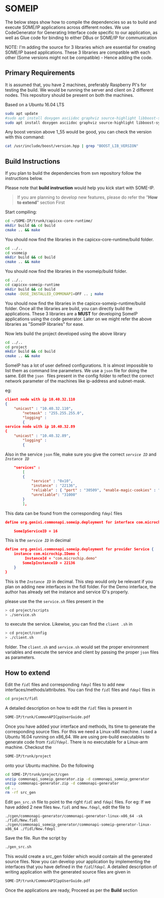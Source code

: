# SOMEIP
The below steps show how to compile the dependencies so as to build and execute SOME/IP applications across different nodes.
We use CodeGenerator for Generating Interface code specific to our application, as well as Glue code for binding to either DBus or SOME/IP for communication

NOTE: I'm adding the source for 3 libraries which are essential for creating SOME/IP based applications. These 3 libraries are compatible with each other (Some versions might not be compatible) - Hence adding the code.

## Primary Requirements
It is assumed that, you have 2 machines, preferably Raspberry PI's for testing the build. We would be running the server and client on 2 different nodes. This repository should be present on both the machines. 

Based on a Ubuntu 16.04 LTS
```bash
sudo apt update
#sudo apt install doxygen asciidoc graphviz source-highlight libboost-system-dev libboost-thread-dev libboost-log-dev
sudo apt install doxygen asciidoc graphviz source-highlight libboost-system1.55-dev libboost-thread1.55-dev libboost-log1.55-dev
```
Any boost version above 1_55 would be good, you can check the version with this command:
```bash
cat /usr/include/boost/version.hpp | grep "BOOST_LIB_VERSION"
```
## Build Instructions
If you plan to build the dependencies from svn repository follow the instructions below. 

Please note that **build instruction** would help you kick start with SOME-IP. 

> If you are planning to develop new features, please do refer the
> "**How to extend**" section First

Start compiling:
```bash
cd ~/SOME-IP/trunk/capicxx-core-runtime/
mkdir build && cd build
cmake .. && make
```
You should now find the libraries in the capicxx-core-runtime/build folder.
```bash
cd ../..
cd vsomeip
mkdir build && cd build
cmake .. && make
```
You should now find the libraries in the vsomeip/build folder.

```bash
cd ../..
cd capicxx-someip-runtime
mkdir build && cd build
cmake -DUSE_INSTALLED_COMMONAPI=OFF .. ; make
```
You should now find the libraries in the capicxx-someip-runtime/build folder.
Once all the libraries are build, you can directly build the applications. These 3 libraries are a **MUST** for developing SomeIP applications using the code generator. Later on we might refer the above libraries as "SomeIP libraries" for ease.

Now lets build the project developed using the above library
```bash
cd ../..
cd project
mkdir build && cd build
cmake .. && make
```
SomeIP has a lot of user defined configurations. It is almost impossible to list them as command line parameters. We use a `json` file for doing the same.
Edit the `json ` files present in the config folder to reflect the correct network parameter of the machines like ip-address and subnet-mask.

eg: 
```json
client node with ip 10.40.32.110
{
	"unicast" : "10.40.32.110",
		"netmask" : "255.255.255.0",
		"logging" :
		{
service node with ip 10.40.32.89
{
	"unicast" : "10.40.32.89",
		"logging" :
		{
```
Also in the service `json` file, make sure you give the correct  *`service ID`* and *`Instance ID`* 
```json
	"services" :
		[
		{
			"service" : "0x10",
			"instance" : "22136",
			"reliable" : { "port" : "30509", "enable-magic-cookies" : "false" },
			"unreliable": "31000"
		}
		],
```
This data can be found from the corresponding *`fdepl`* files
```json
define org.genivi.commonapi.someip.deployment for interface com.microchip.IDemo {

	SomeIpServiceID = 16
```
This is the *`service ID`* in decimal 
```json
define org.genivi.commonapi.someip.deployment for provider Service {
	instance com.microchip.IDemo {
		 InstanceId = "com.microchip.demo"
		SomeIpInstanceID = 22136
	}
}
```
This is the *`Instance ID`* in decimal. This step would only be relevant if you plan on adding new interfaces in the fidl folder. For the Demo interface, the author has already set the instance and service ID's properly.

please use the the `service.sh` files present in the 
```bash
> cd project/scripts
> ./service.sh
```
to execute the service. Likewise, you can find the `client .sh` in  

```bash
> cd project/config
> ./client.sh
```
folder. The `client.sh` and `service.sh` would set the proper environment variables and execute the service and client by passing the proper `json` files as parameters. 

## How to extend

Edit the *`fidl`* files and corresponding *`fdepl`* files to add new interfaces/methods/attributes. You can find the *`fidl`* files and *`fdepl`* files in 

```bash
cd project/fidl
```
A detailed description on how to edit the *`fidl`* files is present in 

```bash
SOME-IP/trunk/CommonAPICppUserGuide.pdf
```
Once you have added your interface and methods, Its time to generate the corresponding source files. For this we need a Linux-x86 machine. I used a Ubuntu 16.04 running on x86_64. We are using pre-build executables to generate code from *`fidl`*/*`fdepl`*. There is no executable for a Linux-arm machine. Checkout the 

```bash
SOME-IP/trunk/project
```
onto your Ubuntu machine. Do the following  

```bash
cd SOME-IP/trunk/project/cgen
unzip commonapi_someip_generator.zip -d commonapi_someip_generator
unzip commonapi-generator.zip -d commonapi-generator
cd ..
rm -rf src_gen
```
Edit `gen_src.sh` file to point to the right *`fidl`* and *`fdepl`* files. For eg: If we have added 2 new files `New.fidl` and `New.fdepl`, edit the file to

```vim
./cgen/commonapi-generator/commonapi-generator-linux-x86_64 -sk ./fidl/New.fidl
./cgen/commonapi_someip_generator/commonapi-someip-generator-linux-x86_64 ./fidl/New.fdepl

```
Save the file. Run the script by

```bash
./gen_src.sh
```
This would create a src_gen folder which would contain all the generated source files. Now you can develop your application by implementing the interfaces that you have defined in the *`fidl`*/*`fdepl`*. A detailed description of writing application with the generated source files are given in 

```bash
SOME-IP/trunk/CommonAPICppUserGuide.pdf
```
Once the applications are ready,  Proceed as per the **Build** section
